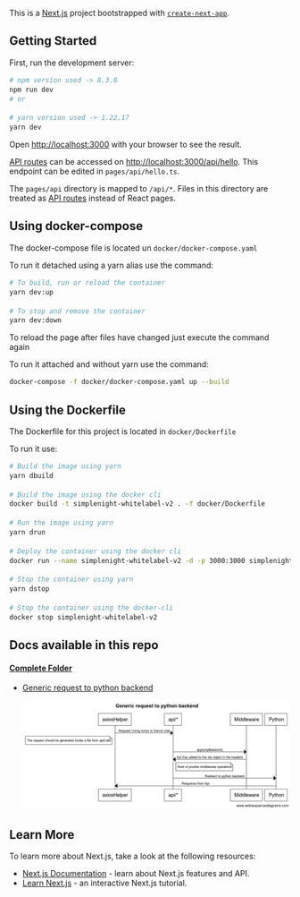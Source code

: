 This is a [Next.js](https://nextjs.org/) project bootstrapped with [`create-next-app`](https://github.com/vercel/next.js/tree/canary/packages/create-next-app).

## Getting Started

First, run the development server:

```bash
# npm version used -> 8.3.0
npm run dev
# or

# yarn version used -> 1.22.17
yarn dev
```

Open [http://localhost:3000](http://localhost:3000) with your browser to see the result.

[API routes](https://nextjs.org/docs/api-routes/introduction) can be accessed on [http://localhost:3000/api/hello](http://localhost:3000/api/hello). This endpoint can be edited in `pages/api/hello.ts`.

The `pages/api` directory is mapped to `/api/*`. Files in this directory are treated as [API routes](https://nextjs.org/docs/api-routes/introduction) instead of React pages.

## Using docker-compose

The docker-compose file is located un `docker/docker-compose.yaml`

To run it detached using a yarn alias use the command:

```bash
# To build, run or reload the container
yarn dev:up

# To stop and remove the container
yarn dev:down
```

To reload the page after files have changed just execute the command again

To run it attached and without yarn use the command:

```bash
docker-compose -f docker/docker-compose.yaml up --build
```

## Using the Dockerfile

The Dockerfile for this project is located in `docker/Dockerfile`

To run it use:

```bash
# Build the image using yarn
yarn dbuild

# Build the image using the docker cli
docker build -t simplenight-whitelabel-v2 . -f docker/Dockerfile

# Run the image using yarn
yarn drun

# Deploy the container using the docker cli
docker run --name simplenight-whitelabel-v2 -d -p 3000:3000 simplenight-whitelabel-v2

# Stop the container using yarn
yarn dstop

# Stop the container using the docker-cli
docker stop simplenight-whitelabel-v2
```

## Docs available in this repo

#### [Complete Folder](docs)

- [Generic request to python backend](docs/sequence_diagrams/genericRequestToBackend.txt)


  ![Generic request to python backend](docs/sequence_diagrams/Generic%20request%20to%20python%20backend.png)

## Learn More

To learn more about Next.js, take a look at the following resources:

- [Next.js Documentation](https://nextjs.org/docs) - learn about Next.js features and API.
- [Learn Next.js](https://nextjs.org/learn) - an interactive Next.js tutorial.
